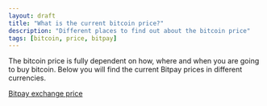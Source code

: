 ```yaml
---
layout: draft
title: "What is the current bitcoin price?"
description: "Different places to find out about the bitcoin price"
tags: [bitcoin, price, bitpay]
---
```


The bitcoin price is fully dependent on how, where and when you are going to buy bitcoin.
Below you will find the current Bitpay prices in different currencies.

[Bitpay exchange price](https://bitpay.com/bitcoin-exchange-rates)
